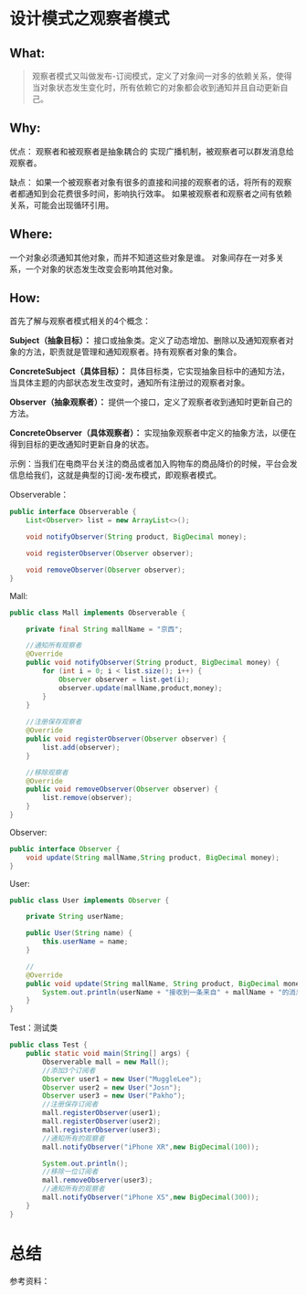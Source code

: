 # 设计模式之观察者模式
## What:

>观察者模式又叫做发布-订阅模式，定义了对象间一对多的依赖关系，使得当对象状态发生变化时，所有依赖它的对象都会收到通知并且自动更新自己。


## Why:
优点：
观察者和被观察者是抽象耦合的
实现广播机制，被观察者可以群发消息给观察者。


缺点：
如果一个被观察者对象有很多的直接和间接的观察者的话，将所有的观察者都通知到会花费很多时间，影响执行效率。
如果被观察者和观察者之间有依赖关系，可能会出现循环引用。



## Where:

一个对象必须通知其他对象，而并不知道这些对象是谁。
对象间存在一对多关系，一个对象的状态发生改变会影响其他对象。

## How:

首先了解与观察者模式相关的4个概念：

**Subject（抽象目标）：** 接口或抽象类。定义了动态增加、删除以及通知观察者对象的方法，职责就是管理和通知观察者。持有观察者对象的集合。

**ConcreteSubject（具体目标）：** 具体目标类，它实现抽象目标中的通知方法，当具体主题的内部状态发生改变时，通知所有注册过的观察者对象。

**Observer（抽象观察者）：** 提供一个接口，定义了观察者收到通知时更新自己的方法。

**ConcreteObserver（具体观察者）：** 实现抽象观察者中定义的抽象方法，以便在得到目标的更改通知时更新自身的状态。



示例：当我们在电商平台关注的商品或者加入购物车的商品降价的时候，平台会发信息给我们，这就是典型的订阅-发布模式，即观察者模式。

Observerable：
```java
public interface Observerable {
    List<Observer> list = new ArrayList<>();

    void notifyObserver(String product, BigDecimal money);

    void registerObserver(Observer observer);

    void removeObserver(Observer observer);
}
```
Mall:
```java
public class Mall implements Observerable {

    private final String mallName = "京西";

    //通知所有观察者
    @Override
    public void notifyObserver(String product, BigDecimal money) {
        for (int i = 0; i < list.size(); i++) {
            Observer observer = list.get(i);
            observer.update(mallName,product,money);
        }
    }
    
    //注册保存观察者
    @Override
    public void registerObserver(Observer observer) {
        list.add(observer);
    }

    //移除观察者
    @Override
    public void removeObserver(Observer observer) {
        list.remove(observer);
    }
}
```
Observer:
```java
public interface Observer {
    void update(String mallName,String product, BigDecimal money);
}
```
User:
```java
public class User implements Observer {

    private String userName;

    public User(String name) {
        this.userName = name;
    }

    //
    @Override
    public void update(String mallName, String product, BigDecimal money) {
        System.out.println(userName + "接收到一条来自" + mallName + "的消息：您关注的商品【" + product + "】降价了！比您加入购物车的时候降了" + money + "元！");
    }
}
```
Test：测试类
```java
public class Test {
    public static void main(String[] args) {
        Observerable mall = new Mall();
        //添加3个订阅者
        Observer user1 = new User("MuggleLee");
        Observer user2 = new User("Josn");
        Observer user3 = new User("Pakho");
        //注册保存订阅者
        mall.registerObserver(user1);
        mall.registerObserver(user2);
        mall.registerObserver(user3);
        //通知所有的观察者
        mall.notifyObserver("iPhone XR",new BigDecimal(100));

        System.out.println();
        //移除一位订阅者
        mall.removeObserver(user3);
        //通知所有的观察者
        mall.notifyObserver("iPhone XS",new BigDecimal(300));
    }
}
```




# 总结

参考资料：